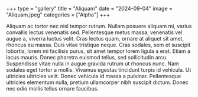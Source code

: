 +++
type = "gallery"
title = "Aliquam"
date = "2024-09-04"
image = "Aliquam.jpeg"
categories = ["Alpha"]
+++

Aliquam ac tortor nec nisl tempor rutrum. Nullam posuere aliquam mi, varius convallis lectus venenatis sed. Pellentesque metus massa, venenatis vel augue a, viverra luctus velit. Cras lectus quam, ornare at aliquet sit amet, rhoncus eu massa. Duis vitae tristique neque. Cras sodales, sem et suscipit lobortis, lorem mi facilisis purus, sit amet tempor lorem ligula a erat. Etiam a lacus mauris. Donec pharetra euismod tellus, sed sollicitudin arcu. Suspendisse vitae nulla in augue gravida rutrum ut rhoncus nunc. Nam sodales eget tortor a mollis. Vivamus egestas tincidunt turpis id vehicula. Ut ultricies ultricies velit. Donec vehicula id massa a pulvinar. Pellentesque ultricies elementum nulla, pretium ullamcorper nibh suscipit dictum. Donec nec odio mollis tellus ornare faucibus.